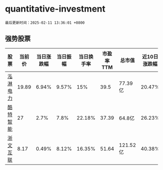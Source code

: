 # quantitative-investment

`最后更新时间：2025-02-11 13:36:01 +0800`

## 强势股票

|股票|当前价|当日涨跌幅|当日振幅|当日换手率|市盈率TTM|总市值|近10日涨跌幅|
|----|----|----|----|----|----|----|----|
|[泓淋电力](https://xueqiu.com/S/SZ301439)|19.89|6.94%|9.57%|15%|39.5|77.39亿|20.47%|
|[酷特智能](https://xueqiu.com/S/SZ300840)|27|2.7%|7.8%|22.18%|37.39|64.8亿|26.23%|
|[浙文互联](https://xueqiu.com/S/SH600986)|8.17|0.49%|8.12%|16.35%|51.64|121.52亿|40.38%|
